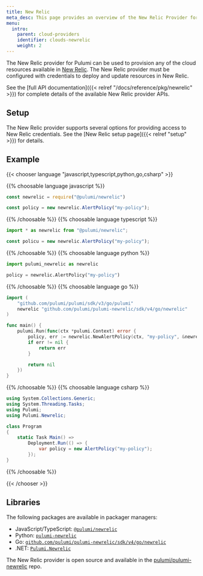 ```yaml
---
title: New Relic
meta_desc: This page provides an overview of the New Relic Provider for Pulumi.
menu:
  intro:
    parent: cloud-providers
    identifier: clouds-newrelic
    weight: 2
---
```


The New Relic provider for Pulumi can be used to provision any of the cloud resources available in [New Relic](https://newrelic.com/).
The New Relic provider must be configured with credentials to deploy and update resources in New Relic.

See the [full API documentation]({{< relref "/docs/reference/pkg/newrelic" >}}) for complete details of the available New Relic provider APIs.

## Setup

The New Relic provider supports several options for providing access to New Relic credentials.  See the [New Relic setup page]({{< relref "setup" >}}) for details.

## Example

{{< chooser language "javascript,typescript,python,go,csharp" >}}

{{% choosable language javascript %}}

```javascript
const newrelic = require("@pulumi/newrelic")

const policy = new newrelic.AlertPolicy("my-policy");
```

{{% /choosable %}}
{{% choosable language typescript %}}

```typescript
import * as newrelic from "@pulumi/newrelic";

const policu = new newrelic.AlertPolicy("my-policy");
```

{{% /choosable %}}
{{% choosable language python %}}

```python
import pulumi_newrelic as newrelic

policy = newrelic.AlertPolicy("my-policy")
```

{{% /choosable %}}
{{% choosable language go %}}

```go
import (
	"github.com/pulumi/pulumi/sdk/v3/go/pulumi"
	newrelic "github.com/pulumi/pulumi-newrelic/sdk/v4/go/newrelic"
)

func main() {
	pulumi.Run(func(ctx *pulumi.Context) error {
		policy, err := newrelic.NewAlertPolicy(ctx, "my-policy", &newrelic.AlertPolicyArgs{})
		if err != nil {
			return err
		}

		return nil
	})
}

```

{{% /choosable %}}
{{% choosable language csharp %}}

```csharp
using System.Collections.Generic;
using System.Threading.Tasks;
using Pulumi;
using Pulumi.Newrelic;

class Program
{
    static Task Main() =>
        Deployment.Run(() => {
            var policy = new AlertPolicy("my-policy");
        });
}
```

{{% /choosable %}}

{{< /chooser >}}

## Libraries

The following packages are available in packager managers:

* JavaScript/TypeScript: [`@pulumi/newrelic`](https://www.npmjs.com/package/@pulumi/newrelic)
* Python: [`pulumi-newrelic`](https://pypi.org/project/pulumi-newrelic/)
* Go: [`github.com/pulumi/pulumi-newrelic/sdk/v4/go/newrelic`](https://github.com/pulumi/pulumi-newrelic)
* .NET: [`Pulumi.Newrelic`](https://www.nuget.org/packages/Pulumi.Newrelic)

The New Relic provider is open source and available in the [pulumi/pulumi-newrelic](https://github.com/pulumi/pulumi-newrelic) repo.
